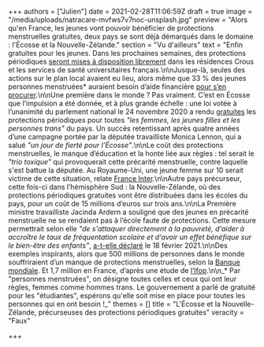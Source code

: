 +++
authors = ["Julien"]
date = 2021-02-28T11:06:59Z
draft = true
image = "/media/uploads/natracare-mvfws7v7noc-unsplash.jpg"
preview = "Alors qu'en France, les jeunes vont pouvoir bénéficier de protections menstruelles gratuites, deux pays se sont déjà démarqués dans le domaine : l'Écosse et la Nouvelle-Zélande."
section = "Vu d'ailleurs"
text = "Enfin gratuites pour les jeunes. Dans les prochaines semaines, des protections périodiques [seront mises à disposition librement](https://www.francetvinfo.fr/sante/des-protections-periodiques-seront-distribuees-gratuitement-dans-les-universites-et-les-residences-des-crous-a-la-rentree-prochaine_4308037.html) dans les résidences Crous et les services de santé universitaires français.\n\nJusque-là, seules des actions sur le plan local avaient eu lieu, alors même que 33&nbsp;% des jeunes personnes menstruées* auraient besoin d’aide financière [pour s’en procurer](https://www.francetvinfo.fr/sante/hygiene/precarite-33-des-etudiantes-ont-besoin-d-une-aide-financiere-pour-acheter-des-protections-hygieniques-selon-la-fage_4287523.html).\n\nUne première dans le monde ? Pas vraiment. C’est en Écosse que l’impulsion a été donnée, et à plus grande échelle : une loi votée à l’unanimité du parlement national le 24 novembre 2020 a rendu [gratuites](https://beta.parliament.scot/-/media/files/legislation/bills/current-bills/period-products-free-provision-scotland-bill/introduced/policy-memorandum-period-products-scotland-bill.pdf) les protections périodiques pour toutes _\"les femmes, les jeunes filles et les personnes trans\"_ du pays. Un succès retentissant après quatre années d’une campagne portée par la députée travailliste Monica Lennon, qui a salué _\"un jour de fierté pour l’Écosse\"_.\n\nLe coût des protections menstruelles, le manque d’éducation et la honte liée aux règles : tel serait le _\"trio toxique\"_ qui provoquerait cette précarité menstruelle, contre laquelle s'est battue la députée. Au Royaume-Uni, une jeune femme sur 10 serait victime de cette situation, relate [France Inter](https://www.franceinter.fr/societe/l-ecosse-rend-les-protections-periodiques-accessibles-gratuitement-une-premiere-mondiale).\n\nAutre pays précurseur, cette fois-ci dans l’hémisphère Sud : la Nouvelle-Zélande, où des protections périodiques gratuites vont être distribuées dans les écoles du pays, pour un coût de 15 millions d’euros sur trois ans.\n\nLa Première ministre travailliste Jacinda Ardern a souligné que des jeunes en précarité menstruelle ne se rendaient pas à l’école faute de protections. Cette mesure permettrait selon elle _\"de s'attaquer directement à la pauvreté, d'aider à accroître le taux de fréquentation scolaire et d'avoir un effet bénéfique sur le bien-être des enfants\"_, [a-t-elle déclaré](https://www.francetvinfo.fr/sante/environnement-et-sante/nouvelle-zelande-distribution-gratuite-de-protections-periodiques-dans-les-ecoles-du-pays_4301795.html) le 18 février 2021.\n\nDes exemples inspirants, alors que 500 millions de personnes dans le monde souffriraient d’un manque de protections menstruelles, selon la [Banque mondiale](https://www.worldbank.org/en/news/feature/2018/05/25/menstrual-hygiene-management). Et 1,7 million en France, d’après une étude de [l’Ifop](https://www.ifop.com/publication/hygiene-et-precarite-en-france/).\n\n_&ast; Par \"personnes menstruées\", on désigne toutes celles et ceux qui ont leur règles, femmes comme hommes trans. Le gouvernement a parlé de gratuité pour les \"étudiantes\", espérons qu'elle soit mise en place pour toutes les personnes qui en ont besoin !_"
themes = []
title = "L'Écosse et la Nouvelle-Zélande, précurseuses des protections périodiques gratuites"
veracity = "Faux"

+++
